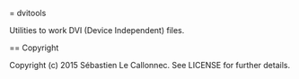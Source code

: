 = dvitools

Utilities to work DVI (Device Independent) files.

== Copyright

Copyright (c) 2015 Sébastien Le Callonnec. See LICENSE for
further details.
